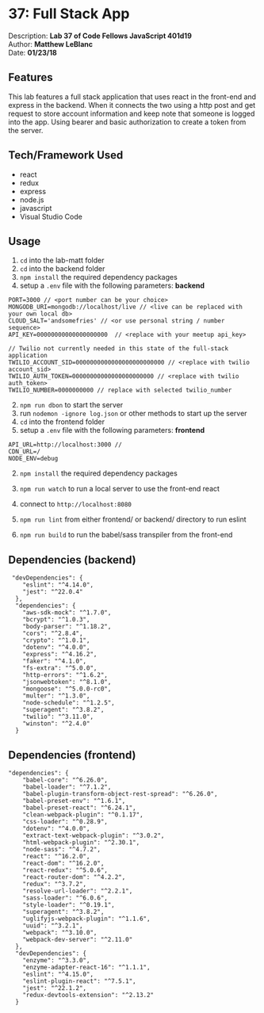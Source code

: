 # 37: Full Stack App
Description: **Lab 37 of Code Fellows JavaScript 401d19** </br>
Author: **Matthew LeBlanc** </br>
Date: **01/23/18**

## Features
This lab features a full stack application that uses react in the front-end and express in the backend. When it connects the two using a http post and get request to store account information and keep note that someone is logged into the app. Using bearer and basic authorization to create a token from the server.

## Tech/Framework Used
- react
- redux
- express
- node.js
- javascript
- Visual Studio Code

## Usage
1. `cd` into the lab-matt folder
1. `cd` into the backend folder
2. `npm install` the required dependency packages
1. setup a `.env` file with the following parameters:
__backend__
```
PORT=3000 // <port number can be your choice>
MONGODB_URI=mongodb://localhost/live // <live can be replaced with your own local db>
CLOUD_SALT='andsomefries' // <or use personal string / number sequence>
API_KEY=00000000000000000000  // <replace with your meetup api_key>

// Twilio not currently needed in this state of the full-stack application
TWILIO_ACCOUNT_SID=0000000000000000000000000 // <replace with twilio account_sid>
TWILIO_AUTH_TOKEN=00000000000000000000000 // <replace with twilio auth_token>
TWILIO_NUMBER=0000000000 // replace with selected twilio_number
```
2. `npm run dbon` to start the server
4. run `nodemon -ignore log.json` or other methods to start up the server
1. `cd` into the frontend folder
1. setup a `.env` file with the following parameters:
__frontend__
```
API_URL=http://localhost:3000 // 
CDN_URL=/
NODE_ENV=debug
```
2. `npm install` the required dependency packages
4. `npm run watch` to run a local server to use the front-end react
6. connect to `http://localhost:8080`

3. `npm run lint` from either frontend/  or  backend/ directory to run eslint
3. `npm run build` to run the babel/sass transpiler from the front-end

## Dependencies (backend)
```
 "devDependencies": {
    "eslint": "^4.14.0",
    "jest": "^22.0.4"
  },
  "dependencies": {
    "aws-sdk-mock": "^1.7.0",
    "bcrypt": "^1.0.3",
    "body-parser": "^1.18.2",
    "cors": "^2.8.4",
    "crypto": "^1.0.1",
    "dotenv": "^4.0.0",
    "express": "^4.16.2",
    "faker": "^4.1.0",
    "fs-extra": "^5.0.0",
    "http-errors": "^1.6.2",
    "jsonwebtoken": "^8.1.0",
    "mongoose": "^5.0.0-rc0",
    "multer": "^1.3.0",
    "node-schedule": "^1.2.5",
    "superagent": "^3.8.2",
    "twilio": "^3.11.0",
    "winston": "^2.4.0"
  }
```

## Dependencies (frontend)
```
"dependencies": {
    "babel-core": "^6.26.0",
    "babel-loader": "^7.1.2",
    "babel-plugin-transform-object-rest-spread": "^6.26.0",
    "babel-preset-env": "^1.6.1",
    "babel-preset-react": "^6.24.1",
    "clean-webpack-plugin": "^0.1.17",
    "css-loader": "^0.28.9",
    "dotenv": "^4.0.0",
    "extract-text-webpack-plugin": "^3.0.2",
    "html-webpack-plugin": "^2.30.1",
    "node-sass": "^4.7.2",
    "react": "^16.2.0",
    "react-dom": "^16.2.0",
    "react-redux": "^5.0.6",
    "react-router-dom": "^4.2.2",
    "redux": "^3.7.2",
    "resolve-url-loader": "^2.2.1",
    "sass-loader": "^6.0.6",
    "style-loader": "^0.19.1",
    "superagent": "^3.8.2",
    "uglifyjs-webpack-plugin": "^1.1.6",
    "uuid": "^3.2.1",
    "webpack": "^3.10.0",
    "webpack-dev-server": "^2.11.0"
  },
  "devDependencies": {
    "enzyme": "^3.3.0",
    "enzyme-adapter-react-16": "^1.1.1",
    "eslint": "^4.15.0",
    "eslint-plugin-react": "^7.5.1",
    "jest": "^22.1.2",
    "redux-devtools-extension": "^2.13.2"
  }
```